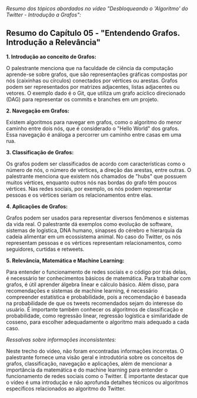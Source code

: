 *Resumo dos tópicos abordados no vídeo "Desbloqueando o 'Algoritmo' do Twitter - Introdução a Grafos":*
## Resumo do Capítulo 05 - "Entendendo Grafos. Introdução a Relevância"

**1. Introdução ao conceito de Grafos:**

O palestrante menciona que na faculdade de ciência da computação aprende-se sobre grafos, que são representações gráficas compostas por nós (caixinhas ou círculos) conectados por vértices ou arestas. Grafos podem ser representados por matrizes adjacentes, listas adjacentes ou vetores. O exemplo dado é o Git, que utiliza um grafo acíclico direcionado (DAG) para representar os commits e branches em um projeto.

**2. Navegação em Grafos:**

Existem algoritmos para navegar em grafos, como o algoritmo do menor caminho entre dois nós, que é considerado o "Hello World" dos grafos. Essa navegação é análoga a percorrer um caminho entre casas em uma rua.

**3. Classificação de Grafos:**

Os grafos podem ser classificados de acordo com características como o número de nós, o número de vértices, a direção das arestas, entre outras. O palestrante menciona que existem nós chamados de "hubs" que possuem muitos vértices, enquanto outros nós nas bordas do grafo têm poucos vértices. Nas redes sociais, por exemplo, os nós podem representar pessoas e os vértices seriam os relacionamentos entre elas.

**4. Aplicações de Grafos:**

Grafos podem ser usados para representar diversos fenômenos e sistemas da vida real. O palestrante dá exemplos como evolução de software, sistemas de logística, DNA humano, sinapses do cérebro e hierarquia da cadeia alimentar em um ecossistema animal. No caso do Twitter, os nós representam pessoas e os vértices representam relacionamentos, como seguidores, curtidas e retweets.

**5. Relevância, Matemática e Machine Learning:**

Para entender o funcionamento de redes sociais e o código por trás delas, é necessário ter conhecimentos básicos de matemática. Para trabalhar com grafos, é útil aprender álgebra linear e cálculo básico. Além disso, para recomendações e sistemas de machine learning, é necessário compreender estatística e probabilidade, pois a recomendação é baseada na probabilidade de que os tweets recomendados sejam do interesse do usuário. É importante também conhecer os algoritmos de classificação e probabilidade, como regressão linear, regressão logística e similaridade de cosseno, para escolher adequadamente o algoritmo mais adequado a cada caso.

*Ressalvas sobre informações inconsistentes:*

Neste trecho do vídeo, não foram encontradas informações incorretas. O palestrante fornece uma visão geral e introdutória sobre os conceitos de grafos, classificação, navegação e aplicações, além de mencionar a importância da matemática e do machine learning para entender o funcionamento de redes sociais como o Twitter. É importante destacar que o vídeo é uma introdução e não aprofunda detalhes técnicos ou algoritmos específicos relacionados ao algoritmo do Twitter.